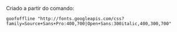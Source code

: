 Criado a partir do comando:

`goofoffline "http://fonts.googleapis.com/css?family=Source+Sans+Pro:400,700|Open+Sans:300italic,400,300,700"`